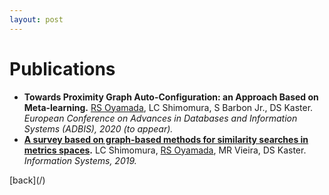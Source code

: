 ```yaml
---
layout: post
---
```


# Publications

<ul>
<li>
    <b> Towards Proximity Graph Auto-Configuration: an Approach Based on Meta-learning.</b> <u>RS Oyamada</u>, LC Shimomura, S Barbon Jr., DS Kaster. <i>European Conference on Advances in Databases and Information Systems (ADBIS), 2020 (to appear).</i> 
</li>
<li>
    <b><a href="https://www.sciencedirect.com/science/article/abs/pii/S0306437920300181">A survey based on graph-based methods for similarity searches in metrics spaces</a>.</b> LC Shimomura, <u>RS Oyamada</u>, MR Vieira, DS Kaster. <i> Information Systems, 2019.</i>
</li>
</ul>
[back](/)
